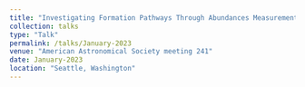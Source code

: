 ```yaml
---
title: "Investigating Formation Pathways Through Abundances Measurements of Late T Early Y Binary Systems"
collection: talks
type: "Talk"
permalink: /talks/January-2023
venue: "American Astronomical Society meeting 241"
date: January-2023
location: "Seattle, Washington"
---
```




